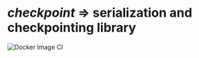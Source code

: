 # *checkpoint* => serialization and checkpointing library

![Docker Image CI](https://github.com/DARMA-tasking/checkpoint/workflows/Docker%20Image%20CI/badge.svg)
